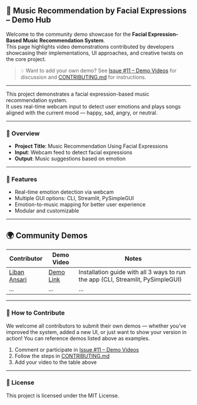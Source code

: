 ## 🎵 Music Recommendation by Facial Expressions – Demo Hub

Welcome to the community demo showcase for the **Facial Expression-Based Music Recommendation System**.  
This page highlights video demonstrations contributed by developers showcasing their implementations, UI approaches, and creative twists on the core project.

> 💡 Want to add your own demo? See [Issue #11 – Demo Videos](https://github.com/SGCODEX/Music-Recommendation-Using-Facial-Expressions/issues/11) for discussion and [CONTRIBUTING.md](https://github.com/SGCODEX/Music-Recommendation-Using-Facial-Expressions/blob/contribution/CONTRIBUTING.md) for instructions.

---

This project demonstrates a facial expression-based music recommendation system.  
It uses real-time webcam input to detect user emotions and plays songs aligned with the current mood — happy, sad, angry, or neutral.

---

### 🎯 Overview

- **Project Title**: Music Recommendation Using Facial Expressions 
- **Input**: Webcam feed to detect facial expressions  
- **Output**: Music suggestions based on emotion

---

### 🚀 Features

- Real-time emotion detection via webcam  
- Multiple GUI options: CLI, Streamlit, PySimpleGUI  
- Emotion-to-music mapping for better user experience  
- Modular and customizable

---

## 🌍 Community Demos

| Contributor | Demo Video | Notes |
|-------------|------------|-------|
| [Liban Ansari](https://github.com/LibanAnsari) | [Demo Link](https://drive.google.com/drive/folders/1Cx2MG26FyNOZknlcM_01XF4koXhaq0WK) | Installation guide with all 3 ways to run the app (CLI, Streamlit, PySimpleGUI) |
| ...         | ...        | ...   |

---

### 🤝 How to Contribute

We welcome all contributors to submit their own demos — whether you’ve improved the system, added a new UI, or just want to show your version in action!
You can reference demos listed above as examples.

1. Comment or participate in [Issue #11 – Demo Videos](https://github.com/SGCODEX/Music-Recommendation-Using-Facial-Expressions/issues/11)
2. Follow the steps in [CONTRIBUTING.md](https://github.com/SGCODEX/Music-Recommendation-Using-Facial-Expressions/blob/contribution/CONTRIBUTING.md)
3. Add your video to the table above 

---

### 📜 License

This project is licensed under the MIT License.
